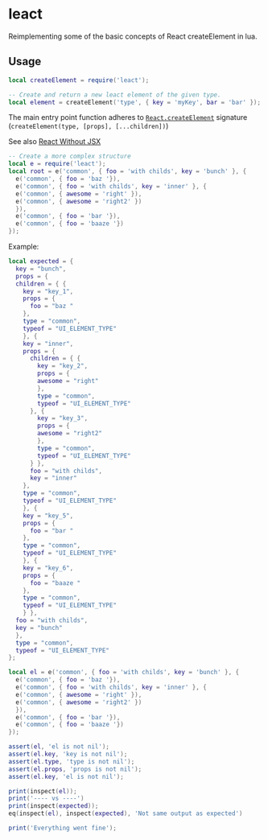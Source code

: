 # leact

Reimplementing some of the basic concepts of React createElement in lua.

## Usage

```lua
local createElement = require('leact');

-- Create and return a new leact element of the given type.
local element = createElement('type', { key = 'myKey', bar = 'bar' });
```

The main entry point function adheres to
[`React.createElement`](https://reactjs.org/docs/react-api.html#createelement)
signature (`createElement(type, [props], [...children])`)

See also [React Without JSX](https://reactjs.org/docs/react-without-jsx.html)

```lua
-- Create a more complex structure
local e = require('leact');
local root = e('common', { foo = 'with childs', key = 'bunch' }, {
  e('common', { foo = 'baz '}),
  e('common', { foo = 'with childs', key = 'inner' }, {
  e('common', { awesome = 'right' }),
  e('common', { awesome = 'right2' })
  }),
  e('common', { foo = 'bar '}),
  e('common', { foo = 'baaze '})
});
```

Example:

```lua
local expected = {
  key = "bunch",
  props = {
  children = { {
    key = "key_1",
    props = {
      foo = "baz "
    },
    type = "common",
    typeof = "UI_ELEMENT_TYPE"
    }, {
    key = "inner",
    props = {
      children = { {
        key = "key_2",
        props = {
        awesome = "right"
        },
        type = "common",
        typeof = "UI_ELEMENT_TYPE"
      }, {
        key = "key_3",
        props = {
        awesome = "right2"
        },
        type = "common",
        typeof = "UI_ELEMENT_TYPE"
      } },
      foo = "with childs",
      key = "inner"
    },
    type = "common",
    typeof = "UI_ELEMENT_TYPE"
    }, {
    key = "key_5",
    props = {
      foo = "bar "
    },
    type = "common",
    typeof = "UI_ELEMENT_TYPE"
    }, {
    key = "key_6",
    props = {
      foo = "baaze "
    },
    type = "common",
    typeof = "UI_ELEMENT_TYPE"
    } },
  foo = "with childs",
  key = "bunch"
  },
  type = "common",
  typeof = "UI_ELEMENT_TYPE"
};

local el = e('common', { foo = 'with childs', key = 'bunch' }, {
  e('common', { foo = 'baz '}),
  e('common', { foo = 'with childs', key = 'inner' }, {
  e('common', { awesome = 'right' }),
  e('common', { awesome = 'right2' })
  }),
  e('common', { foo = 'bar '}),
  e('common', { foo = 'baaze '})
});

assert(el, 'el is not nil');
assert(el.key, 'key is not nil');
assert(el.type, 'type is not nil');
assert(el.props, 'props is not nil');
assert(el.key, 'el is not nil');

print(inspect(el));
print('---- vs ----')
print(inspect(expected));
eq(inspect(el), inspect(expected), 'Not same output as expected')

print('Everything went fine');
```

